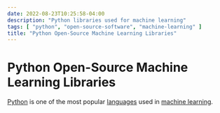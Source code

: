 ```yaml
---
date: 2022-08-23T10:25:58-04:00
description: "Python libraries used for machine learning"
tags: [ "python", "open-source-software", "machine-learning" ]
title: "Python Open-Source Machine Learning Libraries"
---
```


# Python Open-Source Machine Learning Libraries

[Python](python.md) is one of the most popular [languages](computer-languages.md) used in [machine learning](machine-learning.md).
